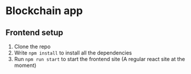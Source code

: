 # Blockchain app

## Frontend setup

1. Clone the repo
2. Write `npm install` to install all the dependencies
3. Run `npm run start` to start the frontend site (A regular react site at the moment)